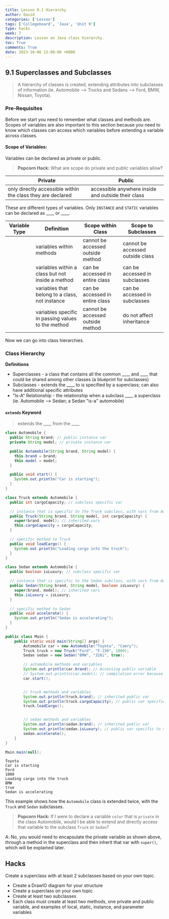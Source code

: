```yaml
---
title: Lesson 9.1 Hierarchy
author: david
categories: ['Lesson']
tags: ['Collegeboard', 'Java', 'Unit 9']
type: hacks
week: 7
description: Lesson on Java class hierarchy.
toc: True
comments: True
date: 2023-10-06 12:00:00 +0000
---
```


## 9.1 Superclasses and Subclasses
> A hierarchy of classes is created, extending attributes into subclasses of information (ie. Automobile --> Trucks and Sedans --> Ford, BMW, Nissan, Toyota). 

### Pre-Requisites

Before we start you need to remember what classes and methods are. Scopes of variables are also important to this section because you need to know which classes can access which variables before extending a variable across classes.

#### Scope of Variables:

Variables can be declared as private or public.

> **Popcorn Hack:** What are scope do private and public variables allow?

| Private | Public |
|-|-|
| only directly accessible within the class they are declared | accessible anywhere inside and outside their class |

These are different types of variables. Only `INSTANCE` and `STATIC` variables can be declared as ____ or ____.

| Variable Type | Definition | Scope within Class | Scope to Subclasses |
|-|-|-|-|
|  | variables within methods | cannot be accessed outside method | cannot be accessed outside class |
|  | variables within a class but not inside a method | can be accessed in entire class | can be accessed in subclasses |
|  | variables that belong to a class, not instance | can be accessed in entire class | can be accessed in subclasses |
|  | variables specific in passing values to the method | cannot be accessed outside method | do not affect inheritance |

Now we can go into class hierarchies.

### Class Hierarchy

**Definitions**
- Superclasses - a class that contains all the common ____ and ____ that could be shared among other classes (a blueprint for subclasses)
- Subclasses - extends the ____ to is specified by a superclass; can also have additional specific attributes
- "Is-A" Relationship - the relationship when a subclass ____ a superclass (ie. Automobile --> Sedan; a Sedan "is-a" automobile)

#### `extends` Keyword
> extends the ____ from the ____


```java
class Automobile {
  public String brand; // public instance var
  private String model; // private instance var

  public Automobile(String brand, String model) {
    this.brand = brand;
    this.model = model;
  }

  public void start() {
    System.out.println("Car is starting");
  }
}

class Truck extends Automobile {
  public int cargoCapacity; // subclass specific var

  // instance that is specific to the Truck subclass, with vars from Automobile class
  public Truck(String brand, String model, int cargoCapacity) {
    super(brand, model); // inherited vars
    this.cargoCapacity = cargoCapacity;
  }

  // specific method to Truck
  public void loadCargo() {
    System.out.println("Loading cargo into the truck");
  }
}

class Sedan extends Automobile {
  public boolean isLuxury; // subclass specific var

  // instance that is specific to the Sedan subclass, with vars from Automobile class
  public Sedan(String brand, String model, boolean isLuxury) {
    super(brand, model); // inherited vars
    this.isLuxury = isLuxury;
  }

  // specific method to Sedan
  public void accelerate() {
    System.out.println("Sedan is accelerating");
  }
}

public class Main {
    public static void main(String[] args) {
        Automobile car = new Automobile("Toyota", "Camry");
        Truck truck = new Truck("Ford", "F-150", 1000);
        Sedan sedan = new Sedan("BMW", "328i", true);

        // automobile methods and variables
        System.out.println(car.brand); // Accessing public variable
        // System.out.println(car.model); // compilation error because of the private var
        car.start();


        // truck methods and variables
        System.out.println(truck.brand); // inherited public var
        System.out.println(truck.cargoCapacity); // public var specific to truck
        truck.loadCargo();


        // sedan methods and variables
        System.out.println(sedan.brand); // inherited public var
        System.out.println(sedan.isLuxury); // public var specific to sedan
        sedan.accelerate();
    }
}

Main.main(null);
```

    Toyota
    Car is starting
    Ford
    1000
    Loading cargo into the truck
    BMW
    true
    Sedan is accelerating


This example shows how the `Automobile` class is extended twice, with the `Truck` and `Sedan` subclasses.

> **Popcorn Hack:** If I were to declare a variable `color` that is `private` in the class Automobile, would I be able to extend and directly access that variable to the subclass `Truck` or `Sedan`?

A: No, you would need to encapsulate the private variable as shown above, through a method in the superclass and then inherit that var with `super()`, which will be explained later.

## Hacks

Create a superclass with at least 2 subclasses based on your own topic.

- Create a DrawIO diagram for your structure
- Create a superclass on your own topic
- Create at least two subclasses
- Each class must create at least two methods, one private and public variable, and examples of local, static, instance, and parameter variables
